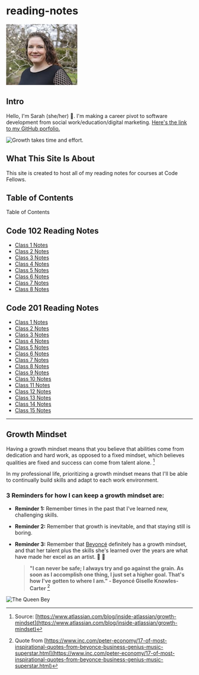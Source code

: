 # reading-notes
![headshot](headshot_small.jpg)

## Intro
Hello, I'm Sarah (she/her) 👋. I'm making a career pivot to software development from social work/education/digital marketing.
[Here's the link to my GitHub porfolio.](https://github.com/s-glass)

![Growth takes time and effort.](https://live.staticflickr.com/5136/5465731118_458b01573b_n.jpg)


## What This Site Is About
This site is created to host all of my reading notes for courses at Code Fellows.


## Table of Contents

 Table of Contents

## Code 102 Reading Notes

* [Class 1 Notes](https://s-glass.github.io/reading-notes/102/class1notes)
* [Class 2 Notes](https://s-glass.github.io/reading-notes/102/class2notes)
* [Class 3 Notes](https://s-glass.github.io/reading-notes/102/class3notes)
* [Class 4 Notes](https://s-glass.github.io/reading-notes/102/class4notes)
* [Class 5 Notes](https://s-glass.github.io/reading-notes/102/class5notes)
* [Class 6 Notes](https://s-glass.github.io/reading-notes/102/class6notes)
* [Class 7 Notes](https://s-glass.github.io/reading-notes/102/class7notes)
* [Class 8 Notes](https://s-glass.github.io/reading-notes/102/class8notes)

## Code 201 Reading Notes

* [Class 1 Notes](https://s-glass.github.io/reading-notes/201/class1)
* [Class 2 Notes](https://s-glass.github.io/reading-notes/201/class2)
* [Class 3 Notes](https://s-glass.github.io/reading-notes/201/class3)
* [Class 4 Notes](https://s-glass.github.io/reading-notes/201/class4)
* [Class 5 Notes](https://s-glass.github.io/reading-notes/201/class5)
* [Class 6 Notes](https://s-glass.github.io/reading-notes/201/class6)
* [Class 7 Notes](https://s-glass.github.io/reading-notes/201/class7)
* [Class 8 Notes](https://s-glass.github.io/reading-notes/201/class8)
* [Class 9 Notes](https://s-glass.github.io/reading-notes/201/class9)
* [Class 10 Notes](https://s-glass.github.io/reading-notes/201/class10)
* [Class 11 Notes](https://s-glass.github.io/reading-notes/201/class11)
* [Class 12 Notes](https://s-glass.github.io/reading-notes/201/class12)
* [Class 13 Notes](https://s-glass.github.io/reading-notes/201/class13)
* [Class 14 Notes](https://s-glass.github.io/reading-notes/201/class14)
* [Class 15 Notes](https://s-glass.github.io/reading-notes/201/class15)

-------------------------------------------

## Growth Mindset
Having a growth mindset means that you believe that abilities come from dedication and hard work, as opposed to a fixed mindset, which believes qualities are fixed and success can come from talent alone. [^1]

[^1]: Source: [https://www.atlassian.com/blog/inside-atlassian/growth-mindset](https://www.atlassian.com/blog/inside-atlassian/growth-mindset)

In my professional life, prioritizing a growth mindset means that I'll be able to continually build skills and adapt to each work environment. 

### 3 Reminders for how I can keep a growth mindset are:
- **Reminder 1:** Remember times in the past that I've learned new, challenging skills.
- **Reminder 2:** Remember that growth is inevitable, and that staying still is boring. 
- **Reminder 3:** Remember that [Beyoncé](https://beyonce.com/) definitely has a growth mindset, and that her talent plus the skills she's learned over the years are what have made her excel as an artist. 👑 🐝

  > **"I can never be safe; I always try and go against the grain. As soon as I accomplish one thing, I just set a higher goal. That's how I've gotten to where I am." - Beyoncé Giselle Knowles-Carter** [^2]       

![The Queen Bey](https://upload.wikimedia.org/wikipedia/commons/1/18/Beyonc%C3%A9_Black_Is_King_Still.png)
                                                                                                                                                                                                           

[^2]: Quote from [https://www.inc.com/peter-economy/17-of-most-inspirational-quotes-from-beyonce-business-genius-music-superstar.html](https://www.inc.com/peter-economy/17-of-most-inspirational-quotes-from-beyonce-business-genius-music-superstar.html)